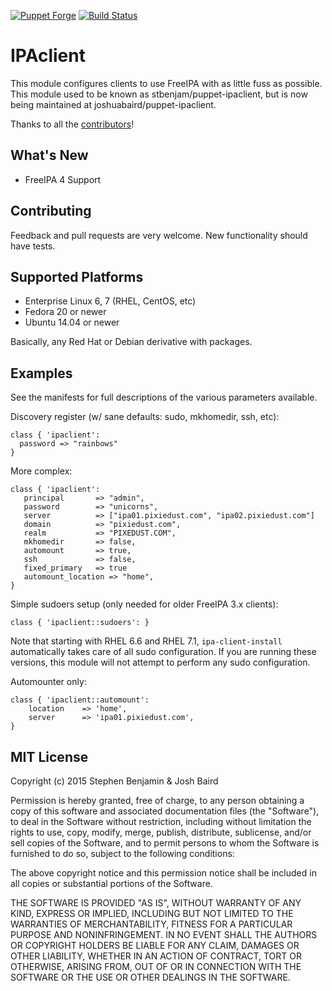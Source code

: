 [![Puppet Forge](http://img.shields.io/puppetforge/v/joshuabaird/ipaclient.svg)](https://forge.puppetlabs.com/joshuabaird/ipaclient)
[![Build Status](https://travis-ci.org/joshuabaird/puppet-ipaclient.svg?branch=master)](https://travis-ci.org/joshuabaird/puppet-ipaclient)

IPAclient
========

This module configures clients to use FreeIPA with as little fuss as possible.  This module used to be known as stbenjam/puppet-ipaclient, but is now being maintained at joshuabaird/puppet-ipaclient.

Thanks to all the [contributors](https://github.com/stbenjam/puppet-ipaclient/graphs/contributors)!

What's New
----------

  * FreeIPA 4 Support

Contributing
------------

Feedback and pull requests are very welcome.  New functionality should have tests.

Supported Platforms
-------------------

  * Enterprise Linux 6, 7 (RHEL, CentOS, etc)
  * Fedora 20 or newer
  * Ubuntu 14.04 or newer

Basically, any Red Hat or Debian derivative with packages.

Examples
--------

See the manifests for full descriptions of the various parameters
available.

Discovery register (w/ sane defaults: sudo, mkhomedir, ssh, etc):

    class { 'ipaclient':
      password => "rainbows"
    }

More complex:

    class { 'ipaclient':
       principal       => "admin",
       password        => "unicorns",
       server          => ["ipa01.pixiedust.com", "ipa02.pixiedust.com"]
       domain          => "pixiedust.com",
       realm           => "PIXEDUST.COM",
       mkhomedir       => false,
       automount       => true,
       ssh             => false,
       fixed_primary   => true
       automount_location => "home",
    }

Simple sudoers setup (only needed for older FreeIPA 3.x clients):

    class { 'ipaclient::sudoers': }

Note that starting with RHEL 6.6 and RHEL 7.1, ```ipa-client-install``` automatically takes care of all sudo configuration.  If you are running these versions, this module will not attempt to perform any sudo configuration.

Automounter only:

    class { 'ipaclient::automount':
        location    => 'home',
        server      => 'ipa01.pixiedust.com',
    }

MIT License
-----------
Copyright (c) 2015 Stephen Benjamin & Josh Baird

Permission is hereby granted, free of charge, to any person obtaining 
a copy of this software and associated documentation files (the "Software"), 
to deal in the Software without restriction, including without limitation 
the rights to use, copy, modify, merge, publish, distribute, sublicense, 
and/or sell copies of the Software, and to permit persons to whom the Software 
is furnished to do so, subject to the following conditions:

The above copyright notice and this permission notice shall be included in
 all copies or substantial portions of the Software.

THE SOFTWARE IS PROVIDED "AS IS", WITHOUT WARRANTY OF ANY KIND, EXPRESS OR
IMPLIED, INCLUDING BUT NOT LIMITED TO THE WARRANTIES OF MERCHANTABILITY, 
FITNESS FOR A PARTICULAR PURPOSE AND NONINFRINGEMENT. IN NO EVENT SHALL THE 
AUTHORS OR COPYRIGHT HOLDERS BE LIABLE FOR ANY CLAIM, DAMAGES OR OTHER 
LIABILITY, WHETHER IN AN ACTION OF CONTRACT, TORT OR OTHERWISE, ARISING FROM, 
OUT OF OR IN CONNECTION WITH THE SOFTWARE OR THE USE OR OTHER DEALINGS IN 
THE SOFTWARE.

